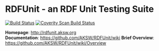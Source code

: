 RDFUnit - an RDF Unit Testing Suite
==========

[![Build Status](https://travis-ci.org/AKSW/RDFUnit.svg?branch=master)](https://travis-ci.org/AKSW/RDFUnit)
[![Coverity Scan Build Status](https://scan.coverity.com/projects/2650/badge.svg?flat=1)](https://scan.coverity.com/projects/2650)


**Homepage**: http://rdfunit.aksw.org <br/>
**Documentation**: https://github.com/AKSW/RDFUnit/wiki
**Brief Overview**: https://github.com/AKSW/RDFUnit/wiki/Overview

